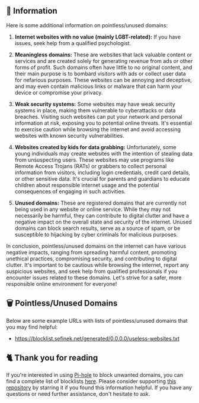 <!-- [[> SEO
###### Title: 
###### Description: 
###### Tags: 
###### Canonical: /viewer/info/block/Useless_websites
]]> -->

## 📃 Information
Here is some additional information on pointless/unused domains:

1. **Internet websites with no value (mainly LGBT-related):**
If you have issues, seek help from a qualified psychologist.

2. **Meaningless domains:**
These are websites that lack valuable content or services and are created solely for generating revenue from ads or other forms of profit.
Such domains often have little to no original content, and their main purpose is to bombard visitors with ads or collect user data for nefarious purposes.
These websites can be annoying and deceptive, and may even contain malicious links or malware that can harm your device or compromise your privacy.

3. **Weak security systems:**
Some websites may have weak security systems in place, making them vulnerable to cyberattacks or data breaches.
Visiting such websites can put your network and personal information at risk, exposing you to potential online threats.
It's essential to exercise caution while browsing the internet and avoid accessing websites with known security vulnerabilities.

4. **Websites created by kids for data grabbing:**
Unfortunately, some young individuals may create websites with the intention of stealing data from unsuspecting users.
These websites may use programs like Remote Access Trojans (RATs) or grabbers to collect personal information from visitors, including login credentials, credit card details, or other sensitive data.
It's crucial for parents and guardians to educate children about responsible internet usage and the potential consequences of engaging in such activities.

5. **Unused domains:**
These are registered domains that are currently not being used in any website or online service.
While they may not necessarily be harmful, they can contribute to digital clutter and have a negative impact on the overall state and security of the internet.
Unused domains can block search results, serve as a source of spam, or be susceptible to hijacking by cyber criminals for malicious purposes.

In conclusion, pointless/unused domains on the internet can have various negative impacts, ranging from spreading harmful content, promoting unethical practices, compromising security, and contributing to digital clutter.
It's important to be cautious while browsing the internet, report any suspicious websites, and seek help from qualified professionals if you encounter issues related to these domains.
Let's strive for a safer, more responsible online environment for everyone!

## 🗑️ Pointless/Unused Domains
Below are some example URLs with lists of pointless/unused domains that you may find helpful:
- https://blocklist.sefinek.net/generated/0.0.0.0/useless-websites.txt

## 🐈 Thank you for reading
If you're interested in using [Pi-hole](../What%20is%20Pi-hole.md) to block unwanted domains, you can find a complete list of blocklists [here](../../../lists/md/Pi-hole.md).
Please consider supporting [this repository](https://github.com/sefinek24/Sefinek-Blocklist-Collection) by starring it if you found this information helpful.
If you have any questions or need further assistance, don't hesitate to ask.